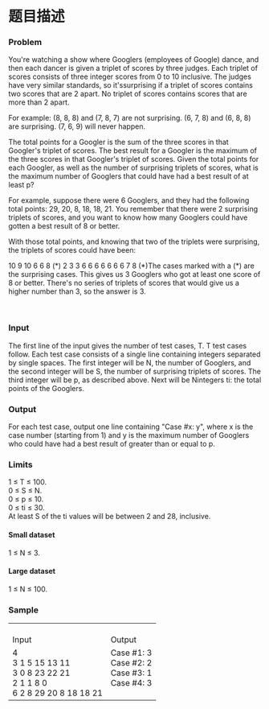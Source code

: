 # 题目描述


<h3>
	Problem
</h3>
<p>
	You&#39;re watching a show where Googlers (employees of Google) dance, and then each dancer is given a triplet of scores by three judges. Each triplet of scores consists of three integer scores from 0 to 10 inclusive. The judges have very similar standards, so it&#39;ssurprising if a triplet of scores contains two scores that are 2 apart. No triplet of scores contains scores that are more than 2 apart.
</p>
<p>
	For example: (8, 8, 8) and (7, 8, 7) are not surprising. (6, 7, 8) and (6, 8, 8) are surprising. (7, 6, 9) will never happen.
</p>
<p>
	The total points for a Googler is the sum of the three scores in that Googler&#39;s triplet of scores. The best result for a Googler is the maximum of the three scores in that Googler&#39;s triplet of scores. Given the total points for each Googler, as well as the number of surprising triplets of scores, what is the maximum number of Googlers that could have had a best result of at least p?
</p>
<p>
	For example, suppose there were 6 Googlers, and they had the following total points: 29, 20, 8, 18, 18, 21. You remember that there were 2 surprising triplets of scores, and you want to know how many Googlers could have gotten a best result of 8 or better.
</p>
<p>
	With those total points, and knowing that two of the triplets were surprising, the triplets of scores could have been:
</p>
10 9 10
6 6 8 (*)
2 3 3
6 6 6
6 6 6
6 7 8 (*)The cases marked with a (*) are the surprising cases. This gives us 3 Googlers who got at least one score of 8 or better. There&#39;s no series of triplets of scores that would give us a higher number than 3, so the answer is 3.
<p>
	<br/>
</p>
<h3>
	Input
</h3>
<p>
	The first line of the input gives the number of test cases, T. T test cases follow. Each test case consists of a single line containing integers separated by single spaces. The first integer will be N, the number of Googlers, and the second integer will be S, the number of surprising triplets of scores. The third integer will be p, as described above. Next will be Nintegers ti: the total points of the Googlers.
</p>
<h3>
	Output
</h3>
<p>
	For each test case, output one line containing &#34;Case #x: y&#34;, where x is the case number (starting from 1) and y is the maximum number of Googlers who could have had a best result of greater than or equal to p.
</p>
<h3>
	Limits
</h3>
<p>
	1 ≤ T ≤ 100.<br/>
0 ≤ S ≤ N.<br/>
0 ≤ p ≤ 10.<br/>
0 ≤ ti ≤ 30.<br/>
At least S of the ti values will be between 2 and 28, inclusive.
</p>
<h4>
	Small dataset
</h4>
<p>
	1 ≤ N ≤ 3.
</p>
<h4>
	Large dataset
</h4>
<p>
	1 ≤ N ≤ 100.
</p>
<h3>
	Sample
</h3>
<div>
	<table>
		<tbody>
			<tr>
				<td>
					<br/>
Input <br/>
				</td>
				<td>
					<br/>
Output <br/>
				</td>
			</tr>
			<tr>
				<td>
					4<br/>
3 1 5 15 13 11<br/>
3 0 8 23 22 21<br/>
2 1 1 8 0<br/>
6 2 8 29 20 8 18 18 21<br/>
				</td>
				<td>
					Case #1: 3<br/>
Case #2: 2<br/>
Case #3: 1<br/>
Case #4: 3<br/>
<br/>
				</td>
			</tr>
		</tbody>
	</table>
</div>
